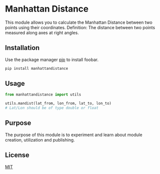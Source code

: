 # Manhattan Distance

This module allows you to calculate the Manhattan Distance between two points using their coordinates.
Definition: The distance between two points measured along axes at right angles.

## Installation

Use the package manager [pip](https://pip.pypa.io/en/stable/) to install foobar.

```bash
pip install manhattandistance
```

## Usage

```python
from manhattandistance import utils 

utils.mandist(lat_from, lon_from, lat_to, lon_to)
# Lat/Lon should be of type double or float
```

## Purpose
The purpose of this module is to experiment and learn about module creation, utilization and publishing.

## License
[MIT](https://choosealicense.com/licenses/mit/)
